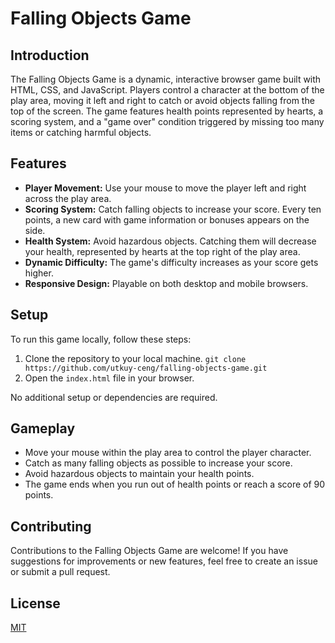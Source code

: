 <h1>Falling Objects Game</h1>

<h2>Introduction</h2>
<p>The Falling Objects Game is a dynamic, interactive browser game built with HTML, CSS, and JavaScript. Players control a character at the bottom of the play area, moving it left and right to catch or avoid objects falling from the top of the screen. The game features health points represented by hearts, a scoring system, and a "game over" condition triggered by missing too many items or catching harmful objects.</p>

<h2>Features</h2>
<ul>
    <li><strong>Player Movement:</strong> Use your mouse to move the player left and right across the play area.</li>
    <li><strong>Scoring System:</strong> Catch falling objects to increase your score. Every ten points, a new card with game information or bonuses appears on the side.</li>
    <li><strong>Health System:</strong> Avoid hazardous objects. Catching them will decrease your health, represented by hearts at the top right of the play area.</li>
    <li><strong>Dynamic Difficulty:</strong> The game's difficulty increases as your score gets higher.</li>
    <li><strong>Responsive Design:</strong> Playable on both desktop and mobile browsers.</li>
</ul>

<h2>Setup</h2>
<p>To run this game locally, follow these steps:</p>
<ol>
    <li>Clone the repository to your local machine.
        <code>git clone https://github.com/utkuy-ceng/falling-objects-game.git</code>
    </li>
    <li>Open the <code>index.html</code> file in your browser.</li>
</ol>
<p>No additional setup or dependencies are required.</p>

<h2>Gameplay</h2>
<ul>
    <li>Move your mouse within the play area to control the player character.</li>
    <li>Catch as many falling objects as possible to increase your score.</li>
    <li>Avoid hazardous objects to maintain your health points.</li>
    <li>The game ends when you run out of health points or reach a score of 90 points.</li>
</ul>

<h2>Contributing</h2>
<p>Contributions to the Falling Objects Game are welcome! If you have suggestions for improvements or new features, feel free to create an issue or submit a pull request.</p>

<h2>License</h2>
<p><a href="https://choosealicense.com/licenses/mit/">MIT</a></p>
